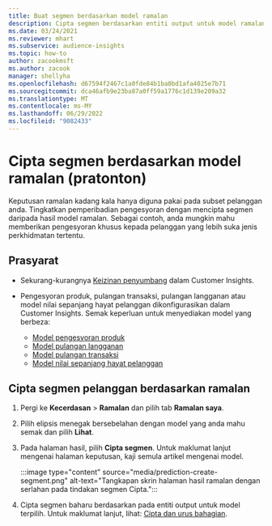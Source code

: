 ```yaml
---
title: Buat segmen berdasarkan model ramalan
description: Cipta segmen berdasarkan entiti output untuk model ramalan.
ms.date: 03/24/2021
ms.reviewer: mhart
ms.subservice: audience-insights
ms.topic: how-to
author: zacookmsft
ms.author: zacook
manager: shellyha
ms.openlocfilehash: d67594f2467c1a0fde84b1ba0bd1afa4025e7b71
ms.sourcegitcommit: dca46afb9e23ba87a0ff59a1776c1d139e209a32
ms.translationtype: MT
ms.contentlocale: ms-MY
ms.lasthandoff: 06/29/2022
ms.locfileid: "9082433"
---
```

# <a name="create-a-segment-based-on-a-prediction-model-preview"></a>Cipta segmen berdasarkan model ramalan (pratonton)

Keputusan ramalan kadang kala hanya diguna pakai pada subset pelanggan anda. Tingkatkan pemperibadian pengesyoran dengan mencipta segmen daripada hasil model ramalan. Sebagai contoh, anda mungkin mahu memberikan pengesyoran khusus kepada pelanggan yang lebih suka jenis perkhidmatan tertentu. 

## <a name="prerequisites"></a>Prasyarat

- Sekurang-kurangnya [Keizinan penyumbang](permissions.md) dalam Customer Insights.

- Pengesyoran produk, pulangan transaksi, pulangan langganan atau model nilai sepanjang hayat pelanggan dikonfigurasikan dalam Customer Insights. Semak keperluan untuk menyediakan model yang berbeza:

  - [Model pengesyoran produk](predict-product-recommendation.md)
  - [Model pulangan langganan](predict-subscription-churn.md)
  - [Model pulangan transaksi](predict-transactional-churn.md)
  - [Model nilai sepanjang hayat pelanggan](predict-customer-lifetime-value.md)

## <a name="create-a-customer-segment-based-on-predictions"></a>Cipta segmen pelanggan berdasarkan ramalan

1. Pergi ke **Kecerdasan** > **Ramalan** dan pilih tab **Ramalan saya**.

1. Pilih elipsis menegak bersebelahan dengan model yang anda mahu semak dan pilih **Lihat**.

1. Pada halaman hasil, pilih **Cipta segmen**. Untuk maklumat lanjut mengenai halaman keputusan, kaji semula artikel mengenai model.

   :::image type="content" source="media/prediction-create-segment.png" alt-text="Tangkapan skrin halaman hasil ramalan dengan serlahan pada tindakan segmen Cipta.":::

1. Cipta segmen baharu berdasarkan pada entiti output untuk model terpilih. Untuk maklumat lanjut, lihat: [Cipta dan urus bahagian](segments.md).